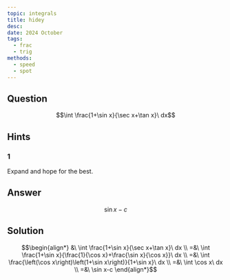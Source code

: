 ```yaml
---
topic: integrals
title: hidey
desc: 
date: 2024 October
tags:
  - frac
  - trig
methods:
  - speed
  - spot
---
```



## Question
```math
\int \frac{1+\sin x}{\sec x+\tan x}\ dx
```


## Hints

### 1
Expand and hope for the best.


## Answer
```math
\sin x-c
```


## Solution

```math
\begin{align*}
  &\ \int \frac{1+\sin x}{\sec x+\tan x}\ dx
  \\ =&\ \int \frac{1+\sin x}{\frac{1}{\cos x}+\frac{\sin x}{\cos x}}\ dx
  \\ =&\ \int \frac{\left(\cos x\right)\left(1+\sin x\right)}{1+\sin x}\ dx
  \\ =&\ \int \cos x\ dx
  \\ =&\ \sin x-c
\end{align*}
```
